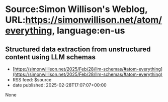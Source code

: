 # Source:Simon Willison's Weblog, URL:https://simonwillison.net/atom/everything, language:en-us

## Structured data extraction from unstructured content using LLM schemas
 - [https://simonwillison.net/2025/Feb/28/llm-schemas/#atom-everything](https://simonwillison.net/2025/Feb/28/llm-schemas/#atom-everything)
 - RSS feed: $source
 - date published: 2025-02-28T17:07:07+00:00

None

